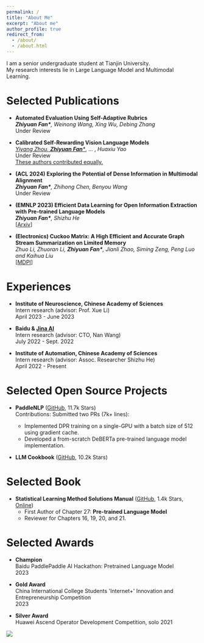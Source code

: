 ```yaml
---
permalink: /
title: "About Me"
excerpt: "About me"
author_profile: true
redirect_from: 
  - /about/
  - /about.html
---
```


I am a senior undergraduate student at Tianjin University. 
<br/>
My research interests lie in Large Language Model and Multimodal Learning.
<br/>

Selected Publications
======
- **Automated Evaluation Using Self-Adaptive Rubrics**
  <br/>
  _**Zhiyuan Fan\***, Weinong Wang, Xing Wu, Debing Zhang_
  <br/>
  Under Review

- **Calibrated Self-Rewarding Vision Language Models**  
  <u><i>Yiyang Zhou, <b><i>Zhiyuan Fan</i></b>*</i></u>, ... , <i>Huaxiu Yao</i>  
  Under Review  
  <u>These authors contributed equally.</u>

- **(ACL 2024) Exploring the Potential of Dense Information in Multimodal Alignment**
  <br/>
  _**Zhiyuan Fan\***, Zhihong Chen, Benyou Wang_
  <br/>
  Under Review

- **(EMNLP 2023) Efficient Data Learning for Open Information Extraction with Pre-trained Language Models**
  <br/>
  _**Zhiyuan Fan\***, Shizhu He_
  <br/>
  [[Arxiv](https://arxiv.org/abs/2310.15021)]

- **(Electronics) Cuckoo Matrix: A High Efficient and Accurate Graph Stream Summarization on Limited Memory** 
  <br/>
  _Zhuo Li, Zhuoran Li, **Zhiyuan Fan\***, Jianli Zhao, Siming Zeng, Peng Luo and Kaihua Liu_
  <br/>
  [[MDPI](https://www.mdpi.com/2079-9292/12/2/414)]

Experiences
======

- **Institute of Neuroscience, Chinese Academy of Sciences**  
  Intern research (advisor: Prof. Xue Li)  
  April 2023 - June 2023

- **Baidu & [Jina AI](https://jina.ai)**  
  Intern research (advisor: CTO, Nan Wang)  
  July 2022 - Sept. 2022

- **Institute of Automation, Chinese Academy of Sciences**  
  Intern research (advisor: Assoc. Researcher Shizhu He)  
  April 2022 - Present


Selected Open Source Projects
======
- **PaddleNLP** ([GitHub](https://github.com/PaddlePaddle/PaddleNLP), 11.7k Stars)  
  Contributions: Submitted two PRs (7k+ lines): 
  - Implemented DPR training on a single-GPU with a batch size of 512 using gradient cache.
  - Developed a from-scratch DeBERTa pre-trained language model implementation.


- **LLM Cookbook** ([GitHub](https://github.com/datawhalechina/llm-cookbook), 10.2k Stars)  

Selected Book
======
- **Statistical Learning Method Solutions Manual** ([GitHub](https://github.com/datawhalechina/statistical-learning-method-solutions-manual), 1.4k Stars, [Online](https://datawhalechina.github.io/statistical-learning-method-solutions-manual/#/))  
  - First Author of Chapter 27: **Pre-trained Language Model**  
  - Reviewer for Chapters 16, 19, 20, and 21.

Selected Awards
======
- **Champion**  
  Baidu PaddlePaddle AI Hackathon: Pretrained Language Model  
  2023

- **Gold Award**  
  China International College Students 'Internet+' Innovation and Entrepreneurship Competition  
  2023

- **Silver Award**  
  Huawei Ascend Operator Development Competition, solo
  2021


<a href='https://clustrmaps.com/site/1bxk7'  title='Visit tracker'><img src='//clustrmaps.com/map_v2.png?cl=ffffff&w=600&t=tt&d=8sx-Zj95bF5wzo-QWGqqUc4GFSz6EcZONltHAdXABxk'/></a>